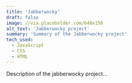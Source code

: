 ```yaml
---
title: 'Jabberwocky'
draft: false
image: //via.placeholder.com/640x150
alt_text: 'Jabberwocky project'
summary: 'Summary of the Jabberwocky project'
tech_used:
  - JavaScript
  - CSS
  - HTML
---
```


Description of the jabberwocky project...
